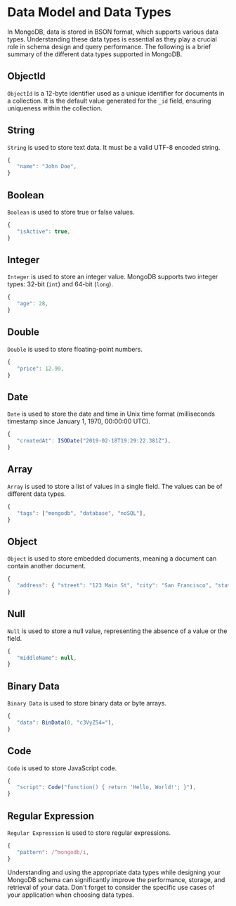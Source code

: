 # Data Model and Data Types

In MongoDB, data is stored in BSON format, which supports various data types. Understanding these data types is essential as they play a crucial role in schema design and query performance. The following is a brief summary of the different data types supported in MongoDB.

##  ObjectId

`ObjectId` is a 12-byte identifier used as a unique identifier for documents in a collection. It is the default value generated for the `_id` field, ensuring uniqueness within the collection.

##  String

`String` is used to store text data. It must be a valid UTF-8 encoded string.

```javascript
{
   "name": "John Doe",
}
```

##  Boolean

`Boolean` is used to store true or false values.

```javascript
{
   "isActive": true,
}
```

##  Integer

`Integer` is used to store an integer value. MongoDB supports two integer types: 32-bit (`int`) and 64-bit (`long`).

```javascript
{
   "age": 28,
}
```

##  Double

`Double` is used to store floating-point numbers.

```javascript
{
   "price": 12.99,
}
```

##  Date

`Date` is used to store the date and time in Unix time format (milliseconds timestamp since January 1, 1970, 00:00:00 UTC).

```javascript
{
   "createdAt": ISODate("2019-02-18T19:29:22.381Z"),
}
```

##  Array

`Array` is used to store a list of values in a single field. The values can be of different data types.

```javascript
{
   "tags": ["mongodb", "database", "noSQL"],
}
```

##  Object

`Object` is used to store embedded documents, meaning a document can contain another document.

```javascript
{
   "address": { "street": "123 Main St", "city": "San Francisco", "state": "CA" },
}
```

##  Null

`Null` is used to store a null value, representing the absence of a value or the field.

```javascript
{
   "middleName": null,
}
```

##  Binary Data

`Binary Data` is used to store binary data or byte arrays.

```javascript
{
   "data": BinData(0, "c3VyZS4="),
}
```

##  Code

`Code` is used to store JavaScript code.

```javascript
{
   "script": Code("function() { return 'Hello, World!'; }"),
}
```

##  Regular Expression

`Regular Expression` is used to store regular expressions.

```javascript
{
   "pattern": /^mongodb/i,
}
```

Understanding and using the appropriate data types while designing your MongoDB schema can significantly improve the performance, storage, and retrieval of your data. Don't forget to consider the specific use cases of your application when choosing data types.